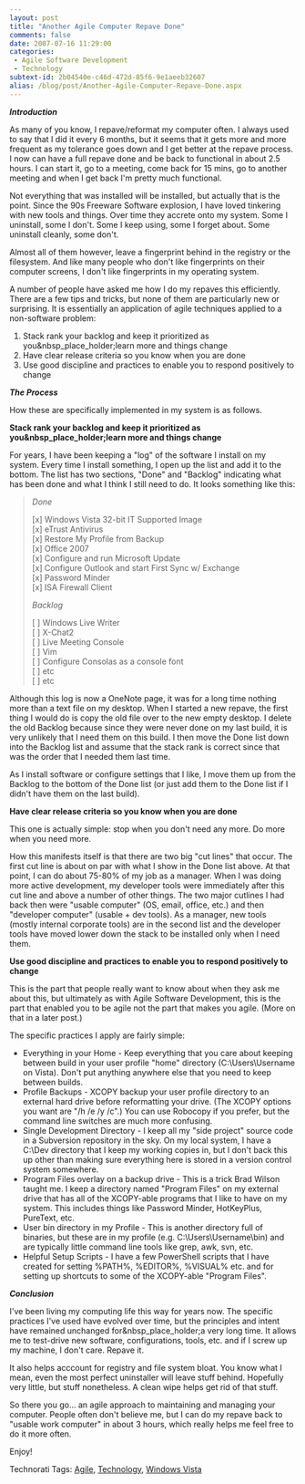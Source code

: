 ```yaml
---
layout: post
title: "Another Agile Computer Repave Done"
comments: false
date: 2007-07-16 11:29:00
categories:
 - Agile Software Development
 - Technology
subtext-id: 2b04540e-c46d-472d-85f6-9e1aeeb32607
alias: /blog/post/Another-Agile-Computer-Repave-Done.aspx
---
```



**_Introduction_**

As many of you know, I repave/reformat my computer often. I always used to say that I did it every 6 months, but it seems that it gets more and more frequent as my tolerance goes down and I get better at the repave process. I now can have a full repave done and be back to functional in about 2.5 hours. I can start it, go to a meeting, come back for 15 mins, go to another meeting and when I get back I'm pretty much functional. 

Not everything that was installed will be installed, but actually that is the point. Since the 90s Freeware Software explosion, I have loved tinkering with new tools and things. Over time they accrete onto my system. Some I uninstall, some I don't. Some I keep using, some I forget about. Some uninstall cleanly, some don't. 

Almost all of them however, leave a fingerprint behind in the registry or the filesystem. And like many people who don't like fingerprints on their computer screens, I don't like fingerprints in my operating system.

A number of people have asked me how I do my repaves this efficiently. There are a few tips and tricks, but none of them are particularly new or surprising. It is essentially an application of agile techniques applied to a non-software problem:

  1. Stack rank your backlog and keep it prioritized as you&nbsp_place_holder;learn more and things change 
  2. Have clear release criteria so you know when you are done 
  3. Use good discipline and practices to enable you to respond positively to change

**_The Process_**

How these are specifically implemented in my system is as follows.

**Stack rank your backlog and keep it prioritized as you&nbsp_place_holder;learn more and things change**

For years, I have been keeping a "log" of the software I install on my system. Every time I install something, I open up the list and add it to the bottom. The list has two sections, "Done" and "Backlog" indicating what has been done and what I think I still need to do. It looks something like this:

> _Done_
> 
> [x] Windows Vista 32-bit IT Supported Image  
[x] eTrust Antivirus  
[x] Restore My Profile from Backup  
[x] Office 2007  
[x] Configure and run Microsoft Update  
[x] Configure Outlook and start First Sync w/ Exchange  
[x] Password Minder  
[x] ISA Firewall Client
> 
> _Backlog_
> 
> [ ] Windows Live Writer  
[ ] X-Chat2  
[ ] Live Meeting Console  
[ ] Vim  
[ ] Configure Consolas as a console font  
[ ] etc  
[ ] etc

Although this log is now a OneNote page, it was for a long time nothing more than a text file on my desktop. When I started a new repave, the first thing I would do is copy the old file over to the new empty desktop. I delete the old Backlog because since they were never done on my last build, it is very unlikely that I need them on this build. I then move the Done list down into the Backlog list and assume that the stack rank is correct since that was the order that I needed them last time.

As I install software or configure settings that I like, I move them up from the Backlog to the bottom of the Done list (or just add them to the Done list if I didn't have them on the last build).

**Have clear release criteria so you know when you are done**

This one is actually simple: stop when you don't need any more. Do more when you need more.

How this manifests itself is that there are two big "cut lines" that occur. The first cut line is about on par with what I show in the Done list above. At that point, I can do about 75-80% of my job as a manager. When I was doing more active development, my developer tools were immediately after this cut line and above a number of other things. The two major cutlines I had back then were "usable computer" (OS, email, office, etc.) and then "developer computer" (usable + dev tools). As a manager, new tools (mostly internal corporate tools) are in the second list and the developer tools have moved lower down the stack to be installed only when I need them.

**Use good discipline and practices to enable you to respond positively to change**

This is the part that people really want to know about when they ask me about this, but ultimately as with Agile Software Development, this is the part that enabled you to be agile not the part that makes you agile. (More on that in a later post.)

The specific practices I apply are fairly simple:

  * Everything in your Home - Keep everything that you care about keeping between build in your user profile "home" directory (C:\Users\Username on Vista). Don't put anything anywhere else that you need to keep between builds. 
  * Profile Backups - XCOPY backup your user profile directory to an external hard drive before reformatting your drive. (The XCOPY options you want are "/h /e /y /c".) You can use Robocopy if you prefer, but the command line switches are much more confusing. 
  * Single Development Directory - I keep all my "side project" source code in a Subversion repository in the sky. On my local system, I have a C:\Dev directory that I keep my working copies in, but I don't back this up other than making sure everything here is stored in a version control system somewhere. 
  * Program Files overlay on a backup drive - This is a trick Brad Wilson taught me. I keep a directory named "Program Files" on my external drive that has all of the XCOPY-able programs that I like to have on my system. This includes things like Password Minder, HotKeyPlus, PureText, etc. 
  * User bin directory in my Profile - This is another directory full of binaries, but these are in my profile (e.g. C:\Users\Username\bin) and are typically little command line tools like grep, awk, svn, etc. 
  * Helpful Setup Scripts - I have a few PowerShell scripts that I have created for setting %PATH%, %EDITOR%, %VISUAL% etc. and for setting up shortcuts to some of the XCOPY-able "Program Files".

**_Conclusion_**

I've been living my computing life this way for years now. The specific practices I've used have evolved over time, but the principles and intent have remained unchanged for&nbsp_place_holder;a very long time. It allows me to test-drive new software, configurations, tools, etc. and if I screw up my machine, I don't care. Repave it. 

It also helps acccount for registry and file system bloat. You know what I mean, even the most perfect uninstaller will leave stuff behind. Hopefully very little, but stuff nonetheless. A clean wipe helps get rid of that stuff.

So there you go... an agile approach to maintaining and managing your computer. People often don't believe me, but I can do my repave back to "usable work computer" in about 3 hours, which really helps me feel free to do it more often.

Enjoy!

Technorati Tags: [Agile](http://technorati.com/tags/Agile), [Technology](http://technorati.com/tags/Technology), [Windows Vista](http://technorati.com/tags/Windows%20Vista)
